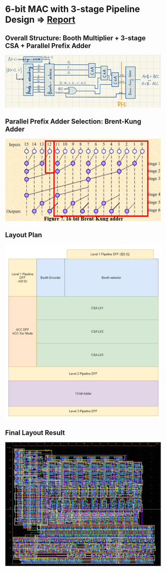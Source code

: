 # 6-bit MAC with 3-stage Pipeline Design => [Report](109611070_report.pdf)

## Overall Structure: Booth Multiplier + 3-stage CSA + Parallel Prefix Adder 
![structure](image/Schematic.png)

## Parallel Prefix Adder Selection: Brent-Kung Adder
![Adder](image/Adder.png)

## Layout Plan
![LayoutPlan](image/Layout_plan.png)

## Final Layout Result
![FinalLayout](image/Final.png)